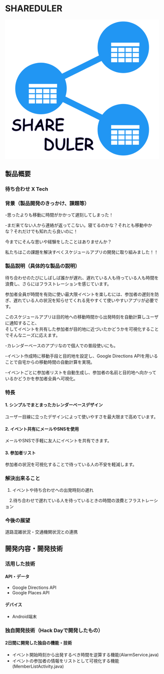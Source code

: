 # SHAREDULER

[![Product Name](https://github.com/MRtaishi09/SD_1701/blob/master/SHARADULER.png)](https://youtu.be/wrf6h0bsgAA)

## 製品概要
### 待ち合わせ X Tech

### 背景（製品開発のきっかけ、課題等）
    

-思ったよりも移動に時間がかかって遅刻してしまった！  


-まだ来てない人から連絡が返ってこない。寝てるのかな？それとも移動中かな？それだけでも知れたら良いのに！    

今までにそんな思いや経験をしたことはありませんか？   

私たちはこの課題を解決すべくスケジュールアプリの開発に取り組みました！！

### 製品説明（具体的な製品の説明）
待ち合わせのたびにしばしば誰かが遅れ、遅れている人も待っている人も時間を浪費し、さらにはフラストレーションを感じています。   

参加者全員が時間を有効に使い最大限イベントを楽しむには、参加者の遅刻を防ぎ、遅れている人の状況を知らせてくれる見やすくて使いやすいアプリが必要です。   

このスケジュールアプリは目的地への移動時間から出発時刻を自動計算しユーザに通知すること、   
そしてイベントを共有した参加者が目的地に近づいたかどうかを可視化することでそんなニーズに応えます。   


-カレンダーベースのアプリなので個人での普段使いにも。

-イベント作成時に移動手段と目的地を設定し、Google Directions APIを用いることで自宅からの移動時間の自動計算を実現。

-イベントごとに参加者リストを自動生成し、参加者の名前と目的地へ向かっているかどうかを参加者全員へ可視化。



### 特長

#### 1. シンプルでまとまったカレンダーベースデザイン
ユーザー目線に立ったデザインによって使いやすさを最大限まで高めています。
#### 2. イベント共有にメールやSNSを使用
メールやSNSで手軽に友人にイベントを共有できます。
#### 3. 参加者リスト
参加者の状況を可視化することで待っている人の不安を軽減します。
### 解決出来ること
1. イベントや待ち合わせへの出発時刻の遅れ   


　2.待ち合わせで遅れている人を待っているときの時間の浪費とフラストレーション

### 今後の展望
道路混雑状況・交通機関状況との連携    




## 開発内容・開発技術
### 活用した技術
#### API・データ

* Google Directions API
* Google Places API


#### デバイス
* Android端末


### 独自開発技術（Hack Dayで開発したもの）
#### 2日間に開発した独自の機能・技術
* イベント開始時刻から出発するべき時間を逆算する機能(AlarmService.java)
* イベントの参加者の情報をリストとして可視化する機能(MemberListActivity.java)
